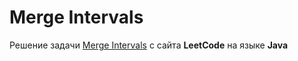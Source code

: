 # Merge Intervals
Решение задачи [Merge Intervals](https://leetcode.com/problems/merge-intervals/) с сайта **LeetCode** на языке **Java**